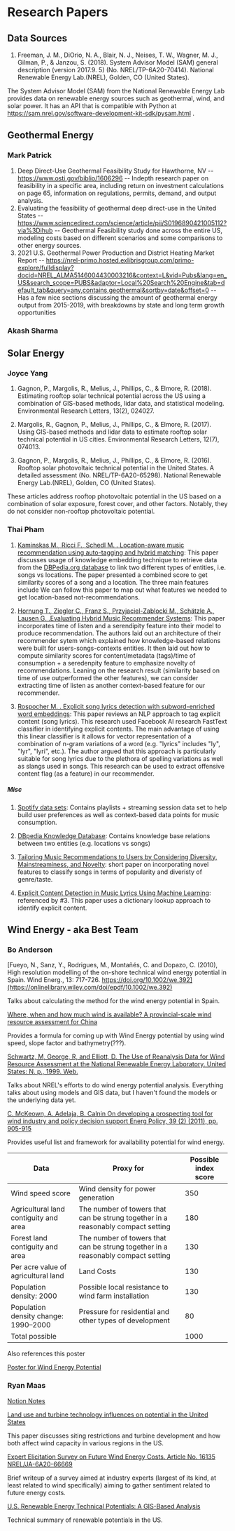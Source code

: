 # Research Papers

## Data Sources
1. Freeman, J. M., DiOrio, N. A., Blair, N. J., Neises, T. W., Wagner, M. J., Gilman, P., & Janzou, S. (2018). System Advisor Model (SAM) general description (version 2017.9. 5) (No. NREL/TP-6A20-70414). National Renewable Energy Lab.(NREL), Golden, CO (United States).

The System Advisor Model (SAM) from the National Renewable Energy Lab provides data on renewable energy sources such as geothermal, wind, and solar power. It has an API that is compatible with Python at https://sam.nrel.gov/software-development-kit-sdk/pysam.html . 


## Geothermal Energy

### Mark Patrick

   1. Deep Direct-Use Geothermal Feasibility Study for Hawthorne, NV
        -- https://www.osti.gov/biblio/1606296
        -- Indepth research paper on feasibility in a specific area, including return on investment calculations on page 65, information on regulations, permits, demand, and output analysis.
   2. Evaluating the feasibility of geothermal deep direct-use in the United States
        --https://www.sciencedirect.com/science/article/pii/S0196890421005112?via%3Dihub
        -- Geothermal Feasibility study done across the entire US, modeling costs based on different scenarios and some comparisons to other energy sources.
   3. 2021 U.S. Geothermal Power Production and District Heating Market Report
        -- https://nrel-primo.hosted.exlibrisgroup.com/primo-explore/fulldisplay?docid=NREL_ALMA5146004430003216&context=L&vid=Pubs&lang=en_US&search_scope=PUBS&adaptor=Local%20Search%20Engine&tab=default_tab&query=any,contains,geothermal&sortby=date&offset=0
        -- Has a few nice sections discussing the amount of geothermal energy output from 2015-2019, with breakdowns by state and long term growth opportunities

### Akash Sharma

## Solar Energy

### Joyce Yang

1. Gagnon, P., Margolis, R., Melius, J., Phillips, C., & Elmore, R. (2018). Estimating rooftop solar technical potential across the US using a combination of GIS-based methods, lidar data, and statistical modeling. Environmental Research Letters, 13(2), 024027.

2.  Margolis, R., Gagnon, P., Melius, J., Phillips, C., & Elmore, R. (2017).     Using GIS-based methods and lidar data to estimate rooftop solar technical potential in US cities. Environmental Research Letters, 12(7), 074013. 

3. Gagnon, P., Margolis, R., Melius, J., Phillips, C., & Elmore, R. (2016). Rooftop solar photovoltaic technical potential in the United States. A detailed assessment (No. NREL/TP-6A20-65298). National Renewable Energy Lab.(NREL), Golden, CO (United States).

These articles address rooftop photovoltaic potential in the US based on a combination of solar exposure, forest cover, and other factors. Notably, they do not consider non-rooftop photovoltaic potential. 

### Thai Pham
1. [Kaminskas M., Ricci F., Schedl M. . Location-aware music recommendation using auto-tagging and hybrid matching](https://dl.acm.org/doi/pdf/10.1145/2507157.2507180): This paper discusses usage of knowledge embedding technique to retrieve data from the [DBPedia.org database](https://dbpedia.org/page/Knowledge_base) to link two different types of entities, i.e. songs vs locations. The paper presented a combined score to get similarity scores of a song and a location. The three main features include We can follow this paper to map out what features we needed to get location-based not-recommendations.

2. [Hornung T., Ziegler C., Franz S., Przyjaciel-Zablocki M., Schätzle A., Lausen G. .Evaluating Hybrid Music Recommender Systems](https://ieeexplore.ieee.org/document/6689994): This paper incorporates time of listen and a serendipity feature into their model to produce recommendation. The authors laid out an architecture of their recommender sytem which explained how knowledge-based relations were built for users-songs-contexts entities. It then laid out how to compute similarity scores for content/metadata (tags)/time of consumption + a seredenpity feature to emphasize novelty of recommendations. Leaning on the research result (similarity based on time of use outperformed the other features), we can consider extracting time of listen as another context-based feature for our recommender.

3. [Rospocher M. . Explicit song lyrics detection with subword-enriched word embeddings](https://www.sciencedirect.com/science/article/pii/S095741742030573X#bi005): This paper reviews an NLP approach to tag explicit content (song lyrics). This research used Facebook AI research FastText classifier in identifying explicit contents. The main advantage of using this linear classifier is it allows for vector representation of a combination of n-gram variations of a word (e.g. "lyrics" includes "ly", "lyr", "lyri", etc.). The author argued that this approach is particularly suitable for song lyrics due to the plethora of spelling variations as well as slangs used in songs. This research can be used to extract offensive content flag (as a feature) in our recommender.


##### Misc
1. [Spotify data sets](https://research.atspotify.com/datasets/): Contains playlists + streaming session data set to help build user preferences as well as context-based data points for music consumption.

2. [DBpedia Knowledge Database](https://dbpedia.org/page/Knowledge_base): Contains knowledge base relations between two entities (e.g. locations vs songs)

3. [Tailoring Music Recommendations to Users by Considering Diversity, Mainstreaminess, and Novelty](https://dl.acm.org/doi/10.1145/2766462.2767763): short paper on incorporating novel features to classify songs in terms of popularity and diveristy of genre/taste.

4. [Explicit Content Detection in Music Lyrics Using Machine Learning](https://ieeexplore.ieee.org/abstract/document/8367165): referenced by #3. This paper uses a dictionary lookup approach to identify explicit content.

## Wind Energy - aka Best Team

### Bo Anderson


[Fueyo, N., Sanz, Y., Rodrigues, M., Montañés, C. and Dopazo, C. (2010), High resolution modelling of the on-shore technical wind energy potential in Spain. Wind Energ., 13: 717-726. https://doi.org/10.1002/we.392](https://onlinelibrary.wiley.com/doi/epdf/10.1002/we.392)

Talks about calculating the method for the wind energy potential in Spain.

[Where, when and how much wind is available? A provincial-scale wind resource assessment for China](https://www.sciencedirect.com/science/article/pii/S0301421514004078)

Provides a formula for coming up with Wind Energy potential by using wind speed, slope factor and bathymetry(???).

[Schwartz, M, George, R, and Elliott, D. The Use of Reanalysis Data for Wind Resource Assessment at the National Renewable Energy Laboratory. United States: N. p., 1999. Web.](https://www.osti.gov/servlets/purl/7074)

Talks about NREL's efforts to do wind energy potential analysis. Everything talks about using models and GIS data, but I haven't found the models or the underlying data yet.

[C. McKeown, A. Adelaja, B. Calnin
On developing a prospecting tool for wind industry and policy decision support
Energ Policy, 39 (2) (2011), pp. 905-915](https://www.sciencedirect.com/science/article/pii/S0301421510008396#bib9)

Provides useful list and framework for availability potential for wind energy.

|Data | Proxy for | Possible index score |
|---|---|---|
|Wind speed score | Wind density for power generation | 350 |
|Agricultural land contiguity and area | The number of towers that can be strung together in a reasonably compact setting | 180 |
|Forest land contiguity and area | The number of towers that can be strung together in a reasonably compact setting | 130 |
|Per acre value of agricultural land | Land Costs | 130 |
|Population density: 2000 | Possible local resistance to wind farm installation | 130 |
|Population density change: 1990–2000 | Pressure for residential and other types of development | 80 |
|Total possible | | 1000 |

Also references this poster

[Poster for Wind Energy Potential](https://www.nrel.gov/docs/fy10osti/48036.pdf)

### Ryan Maas

[Notion Notes](https://ryanhmaas.notion.site/GA-Tech-CS6242-Paper-Notes-4d471dde115349909334f390bd5007c9)

[Land use and turbine technology influences on potential in the United States](https://www.sciencedirect.com/science/article/abs/pii/S0360544221002930)

This paper discusses siting restrictions and turbine development and how both affect wind capacity in various regions in the US.

[Expert Elicitation Survey on Future Wind Energy Costs. Article No. 16135 NREL/JA-6A20-66669](https://www.nature.com/articles/nenergy2016135)

Brief writeup of a survey aimed at industry experts (largest of its kind, at least related to wind specifically) aiming to gather sentiment related to future energy costs.

[U.S. Renewable Energy Technical Potentials: A GIS-Based Analysis](https://www.nrel.gov/docs/fy12osti/51946.pdf)

Technical summary of renewable potentials in the US.
